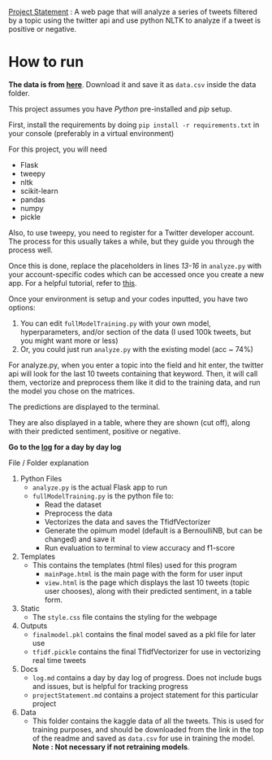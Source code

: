 [Project Statement](docs/projectStatement.md) : A web page that will analyze a series of tweets filtered by a topic using the twitter api and use python NLTK to analyze if a tweet is positive or negative.

# How to run

__The data is from [here](https://www.kaggle.com/kazanova/sentiment140)__. Download it and save it as `data.csv` inside the data folder.

This project assumes you have *Python* pre-installed and *pip* setup.

First, install the requirements by doing `pip install -r requirements.txt` in your console (preferably in a virtual environment)

For this project, you will need
- Flask
- tweepy
- nltk
- scikit-learn
- pandas
- numpy
- pickle

Also, to use tweepy, you need to register for a Twitter developer account. The process for this usually takes a while, but they guide you through the process well.

Once this is done, replace the placeholders in lines *13-16* in `analyze.py` with your account-specific codes which can be accessed once you create a new app. For a helpful tutorial, refer to [this](https://www.alexkras.com/how-to-get-user-feed-with-twitter-api-and-python/).

Once your environment is setup and your codes inputted, you have two options:
1. You can edit `fullModelTraining.py` with your own model, hyperparameters, and/or section of the data (I used 100k tweets, but you might want more or less)
2. Or, you could just run `analyze.py` with the existing model (acc ~ 74%)

For analyze.py, when you enter a topic into the field and hit enter, the twitter api will look for the last 10 tweets containing that keyword. Then, it will call them, vectorize and preprocess them like it did to the training data, and run the model you chose on the matrices.

The predictions are displayed to the terminal.

They are also displayed in a table, where they are shown (cut off), along with their predicted sentiment, positive or negative.


__Go to the [log](docs/log.md) for a day by day log__

File / Folder explanation
1. Python Files
    * `analyze.py` is the actual Flask app to run
    * `fullModelTraining.py` is the python file to:
        * Read the dataset
        * Preprocess the data
        * Vectorizes the data and saves the TfidfVectorizer
        * Generate the opimum model (default is a BernoulliNB, but can be changed) and save it
        * Run evaluation to terminal to view accuracy and f1-score
2. Templates
    * This contains the templates (html files) used for this program
        * `mainPage.html` is the main page with the form for user input
        * `view.html` is the page which displays the last 10 tweets (topic user chooses), along with their predicted sentiment, in a table form.
3. Static
    * The `style.css` file contains the styling for the webpage
4. Outputs
    * `finalmodel.pkl` contains the final model saved as a pkl file for later use
    * `tfidf.pickle` contains the final TfidfVectorizer for use in vectorizing real time tweets
5. Docs
    * `log.md` contains a day by day log of progress. Does not include bugs and issues, but is helpful for tracking progress
    * `projectStatement.md` contains a project statement for this particular project
6. Data
    * This folder contains the kaggle data of all the tweets. This is used for training purposes, and should be downloaded from the link in the top of the readme and saved as `data.csv` for use in training the model. __Note : Not necessary if not retraining models__.
